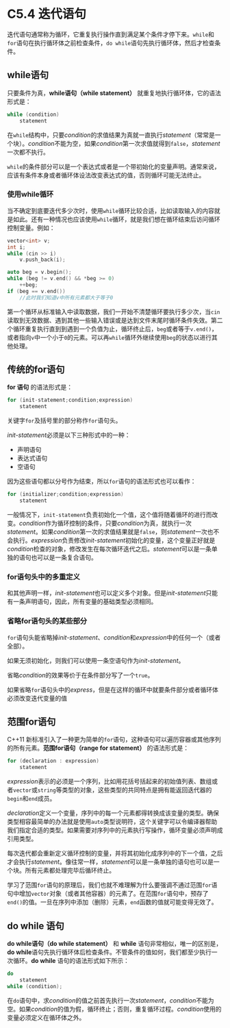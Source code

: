 # C5.4 迭代语句
迭代语句通常称为循环，它重复执行操作直到满足某个条件才停下来。`while`和`for`语句在执行循环体之前检查条件，`do while`语句先执行循环体，然后才检查条件。

## while语句
只要条件为真，**while语句（while statement）** 就重复地执行循环体，它的语法形式是：
```cpp
while (condition)
    statement
```

在`while`结构中，只要*condition*的求值结果为真就一直执行*statement*（常常是一个块）。*condition*不能为空，如果*condition*第一次求值就得到`false`，*statement*一次都不执行。

`while`的条件部分可以是一个表达式或者是一个带初始化的变量声明。通常来说，应该有条件本身或者循环体设法改变表达式的值，否则循环可能无法终止。

### 使用while循环
当不确定到底要迭代多少次时，使用`while`循环比较合适，比如读取输入的内容就是如此。还有一种情况也应该使用`while`循环，就是我们想在循环结束后访问循环控制变量。例如：
```cpp
vector<int> v;
int i;
while (cin >> i)
    v.push_back(i);

auto beg = v.begin();
while (beg != v.end() && *beg >= 0)
    ++beg;
if (beg == v.end())
    //此时我们知道v中所有元素都大于等于0
```

第一个循环从标准输入中读取数据，我们一开始不清楚循环要执行多少次，当`cin`读取到无效数据、遇到其他一些输入错误或是达到文件末尾时循环条件失效。第二个循环重复执行直到到遇到一个负值为止，循环终止后，`beg`或者等于`v.end()`，或者指向`v`中一个小于`0`的元素。可以再`while`循环外继续使用`beg`的状态以进行其他处理。

## 传统的for语句
**for 语句** 的语法形式是：
```cpp
for (init-statement;condition;expression)
    statement
```

关键字`for`及括号里的部分称作`for`语句头。

*init-statement*必须是以下三种形式中的一种：
- 声明语句
- 表达式语句
- 空语句

因为这些语句都以分号作为结束，所以`for`语句的语法形式也可以看作：
```cpp
for (initializer;condition;expression)
    statement
```

一般情况下，`init-statement`负责初始化一个值，这个值将随着循环的进行而改变。*condition*作为循环控制的条件，只要*condition*为真，就执行一次*statement*。如果*condition*第一次的求值结果就是`false`，则*statement*一次也不会执行。*expression*负责修改*init-statement*初始化的变量，这个变量正好就是*condition*检查的对象，修改发生在每次循环迭代之后。*statement*可以是一条单独的语句也可以是一条复合语句。

### for语句头中的多重定义
和其他声明一样，*init-statement*也可以定义多个对象。但是*init-statement*只能有一条声明语句，因此，所有变量的基础类型必须相同。

### 省略for语句头的某些部分
`for`语句头能省略掉*init-statement*、*condition*和*expression*中的任何一个（或者全部）。

如果无须初始化，则我们可以使用一条空语句作为*init-statement*。

省略*condition*的效果等价于在条件部分写了一个`true`。

如果省略`for`语句头中的*express*，但是在这样的循环中就要条件部分或者循环体必须改变迭代变量的值

## 范围for语句
C++11 新标准引入了一种更为简单的`for`语句，这种语句可以遍历容器或其他序列的所有元素。**范围for语句（range for statement）** 的语法形式是：
```cpp
for (declaration : expression)
    statement
```

*expression*表示的必须是一个序列，比如用花括号括起来的初始值列表、数组或者`vector`或`string`等类型的对象，这些类型的共同特点是拥有能返回迭代器的`begin`和`end`成员。

*declaration*定义一个变量，序列中的每一个元素都得转换成该变量的类型。确保类型相容最简单的办法就是使用`auto`类型说明符，这个关键字可以令编译器帮助我们指定合适的类型。如果需要对序列中的元素执行写操作，循环变量必须声明成引用类型。

每次迭代都会重新定义循环控制的变量，并将其初始化成序列中的下一个值，之后才会执行*statement*。像往常一样，*statement*可以是一条单独的语句也可以是一个块。所有元素都处理完毕后循环终止。

学习了范围`for`语句的原理后，我们也就不难理解为什么要强调不通过范围`for`语句中增加`vector`对象（或者其他容器）的元素了。在范围`for`语句中，预存了`end()`的值。一旦在序列中添加（删除）元素，`end`函数的值就可能变得无效了。

## do while 语句
**do while语句（do while statement）** 和 **while** 语句非常相似，唯一的区别是，**do while**语句先执行循环体后检查条件。不管条件的值如何，我们都至少执行一次循环。**do while** 语句的语法形式如下所示：
```cpp
do
    statement
while (condition);
```

在`do`语句中，求*condition*的值之前首先执行一次*statement*，*condition*不能为空。如果*condition*的值为假，循环终止；否则，重复循环过程。*condition*使用的变量必须定义在循环体之外。
